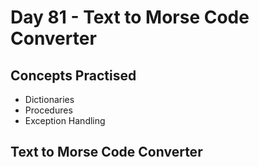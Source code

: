 # Day 81 - Text to Morse Code Converter
## Concepts Practised
- Dictionaries
- Procedures
- Exception Handling
## Text to Morse Code Converter